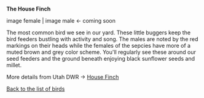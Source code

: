 **The House Finch**

image female | image male <- coming soon

The most common bird we see in our yard.  These little buggers keep the bird feeders bustling with activity and song.  The males are noted by the red markings on their heads while the females of the sepcies have more of a muted brown and grey color scheme.
You'll regularly see these around our seed feeders and the ground beneath enjoying black sunflower seeds and millet.

More details from Utah DWR -> [House Finch](https://fieldguide.wildlife.utah.gov/?species=haemorhous%20mexicanus)

[Back to the list of birds](/index.md)
